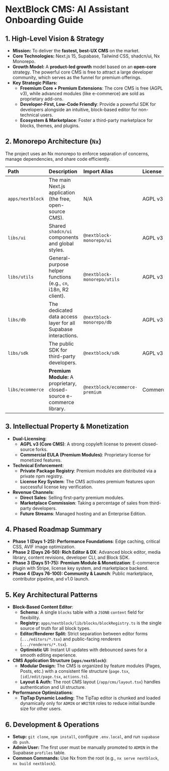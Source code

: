 # NextBlock CMS: AI Assistant Onboarding Guide

## 1. High-Level Vision & Strategy
*   **Mission:** To deliver the **fastest, best-UX CMS** on the market.
*   **Core Technologies:** Next.js 15, Supabase, Tailwind CSS, shadcn/ui, Nx Monorepo.
*   **Growth Model:** A **product-led growth** model based on an **open-core** strategy. The powerful core CMS is free to attract a large developer community, which serves as the funnel for premium offerings.
*   **Key Strategic Pillars:**
    *   **Freemium Core + Premium Extensions**: The core CMS is free (AGPL v3), while advanced modules (like e-commerce) are sold as proprietary add-ons.
    *   **Developer-First, Low-Code Friendly**: Provide a powerful SDK for developers alongside an intuitive, block-based editor for non-technical users.
    *   **Ecosystem & Marketplace**: Foster a third-party marketplace for blocks, themes, and plugins.

## 2. Monorepo Architecture (`Nx`)
The project uses an Nx monorepo to enforce separation of concerns, manage dependencies, and share code efficiently.

| Path | Description | Import Alias | License |
| :--- | :--- | :--- | :--- |
| `apps/nextblock` | The main Next.js application (the free, open-source CMS). | N/A | AGPL v3 |
| `libs/ui` | Shared `shadcn/ui` components and global styles. | `@nextblock-monorepo/ui` | AGPL v3 |
| `libs/utils` | General-purpose helper functions (e.g., `cn`, i18n, R2 client). | `@nextblock-monorepo/utils` | AGPL v3 |
| `libs/db` | The dedicated data access layer for all Supabase interactions. | `@nextblock-monorepo/db` | AGPL v3 |
| `libs/sdk` | The public SDK for third-party developers. | `@nextblock/sdk` | AGPL v3 |
| `libs/ecommerce` | **Premium Module:** A proprietary, closed-source e-commerce library. | `@nextblock/ecommerce-premium` | Commercial |

## 3. Intellectual Property & Monetization
*   **Dual-Licensing**:
    *   **AGPL v3 (Core CMS)**: A strong copyleft license to prevent closed-source forks.
    *   **Commercial EULA (Premium Modules)**: Proprietary license for monetized features.
*   **Technical Enforcement**:
    *   **Private Package Registry**: Premium modules are distributed via a private npm registry.
    *   **License Key System**: The CMS activates premium features upon successful license key verification.
*   **Revenue Channels**:
    *   **Direct Sales**: Selling first-party premium modules.
    *   **Marketplace Commission**: Taking a percentage of sales from third-party developers.
    *   **Future Streams**: Managed hosting and an Enterprise Edition.

## 4. Phased Roadmap Summary
*   **Phase 1 (Days 1-25): Performance Foundations**: Edge caching, critical CSS, AVIF image optimization.
*   **Phase 2 (Days 26-50): Rich Editor & DX**: Advanced block editor, media library, content revisions, developer CLI, and Block SDK.
*   **Phase 3 (Days 51-75): Premium Module & Monetization**: E-commerce plugin with Stripe, license key system, and marketplace backend.
*   **Phase 4 (Days 76-100): Community & Launch**: Public marketplace, contributor pipeline, and v1.0 launch.

## 5. Key Architectural Patterns
*   **Block-Based Content Editor**:
    *   **Schema:** A single `blocks` table with a `JSONB` `content` field for flexibility.
    *   **Registry:** `apps/nextblock/lib/blocks/blockRegistry.ts` is the single source of truth for all block types.
    *   **Editor/Renderer Split:** Strict separation between editor forms (`.../editors/*.tsx`) and public-facing renderers (`.../renderers/*.tsx`).
    *   **Optimistic UI:** Instant UI updates with debounced saves for a smooth editing experience.
*   **CMS Application Structure (`apps/nextblock`)**:
    *   **Modular Design:** The CMS is organized by feature modules (Pages, Posts, etc.) with a consistent file structure (`page.tsx`, `[id]/edit/page.tsx`, `actions.ts`).
    *   **Layout & Auth:** The root CMS layout (`/app/cms/layout.tsx`) handles authentication and UI structure.
*   **Performance Optimizations**:
    *   **TipTap Dynamic Loading:** The TipTap editor is chunked and loaded dynamically only for `ADMIN` or `WRITER` roles to reduce initial bundle size for other users.

## 6. Development & Operations
*   **Setup:** `git clone`, `npm install`, configure `.env.local`, and run `supabase db push`.
*   **Admin User:** The first user must be manually promoted to `ADMIN` in the Supabase `profiles` table.
*   **Common Commands:** Use Nx from the root (e.g., `nx serve nextblock`, `nx build nextblock`).